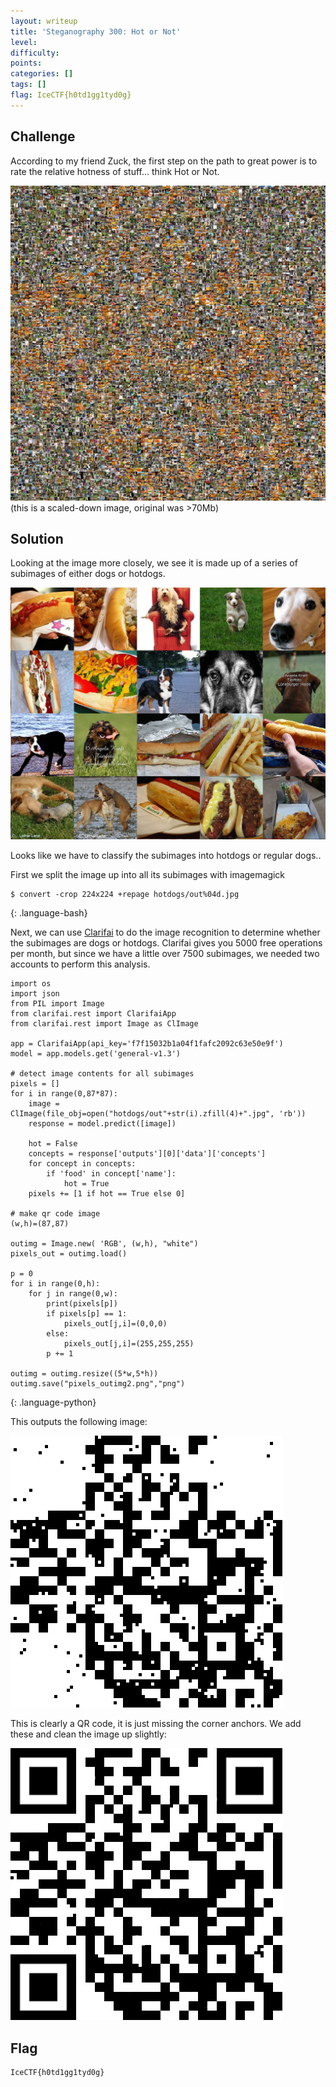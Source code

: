 ```yaml
---
layout: writeup
title: 'Steganography 300: Hot or Not'
level:
difficulty:
points:
categories: []
tags: []
flag: IceCTF{h0td1gg1tyd0g}
---
```

## Challenge

According to my friend Zuck, the first step on the path to great power
is to rate the relative hotness of stuff... think Hot or Not.

![](writeupfiles/hotornot.jpg)  
(this is a scaled-down image, original was >70Mb)

## Solution

Looking at the image more closely, we see it is made up of a series of
subimages of either dogs or hotdogs.

![](writeupfiles/hotornot_zoomed.png)

Looks like we have to classify the subimages into hotdogs or regular
dogs..

First we split the image up into all its subimages with imagemagick

    $ convert -crop 224x224 +repage hotdogs/out%04d.jpg
{: .language-bash}

Next, we can use [Clarifai][1] to do the image recognition to determine
whether the subimages are dogs or hotdogs. Clarifai gives you 5000 free
operations per month, but since we have a little over 7500 subimages, we
needed two accounts to perform this analysis.

    import os
    import json
    from PIL import Image
    from clarifai.rest import ClarifaiApp
    from clarifai.rest import Image as ClImage
    
    app = ClarifaiApp(api_key='f7f15032b1a04f1fafc2092c63e50e9f')
    model = app.models.get('general-v1.3')
    
    # detect image contents for all subimages
    pixels = []
    for i in range(0,87*87):
        image = ClImage(file_obj=open("hotdogs/out"+str(i).zfill(4)+".jpg", 'rb'))
        response = model.predict([image])
    
        hot = False
        concepts = response['outputs'][0]['data']['concepts']
        for concept in concepts:
            if 'food' in concept['name']:
                hot = True
        pixels += [1 if hot == True else 0]
    
    # make qr code image
    (w,h)=(87,87)
    
    outimg = Image.new( 'RGB', (w,h), "white")
    pixels_out = outimg.load()
    
    p = 0
    for i in range(0,h):
        for j in range(0,w):
            print(pixels[p])
            if pixels[p] == 1:
                pixels_out[j,i]=(0,0,0)
            else:
                pixels_out[j,i]=(255,255,255)
            p += 1
    
    outimg = outimg.resize((5*w,5*h))
    outimg.save("pixels_outimg2.png","png")
{: .language-python}

This outputs the following image:

![](writeupfiles/hotornot_rawoutput.png)

This is clearly a QR code, it is just missing the corner anchors. We add
these and clean the image up slightly:

![](writeupfiles/hotornot_qr.png)

## Flag

    IceCTF{h0td1gg1tyd0g}



[1]: https://clarifai.com
